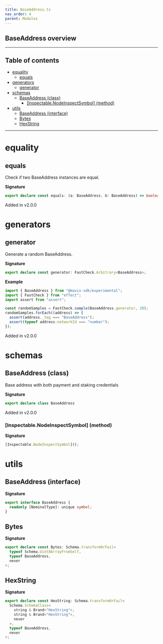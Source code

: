 ```yaml
---
title: BaseAddress.ts
nav_order: 4
parent: Modules
---
```


## BaseAddress overview

---

<h2 class="text-delta">Table of contents</h2>

- [equality](#equality)
  - [equals](#equals)
- [generators](#generators)
  - [generator](#generator)
- [schemas](#schemas)
  - [BaseAddress (class)](#baseaddress-class)
    - [[Inspectable.NodeInspectSymbol] (method)](#inspectablenodeinspectsymbol-method)
- [utils](#utils)
  - [BaseAddress (interface)](#baseaddress-interface)
  - [Bytes](#bytes)
  - [HexString](#hexstring)

---

# equality

## equals

Check if two BaseAddress instances are equal.

**Signature**

```ts
export declare const equals: (a: BaseAddress, b: BaseAddress) => boolean;
```

Added in v2.0.0

# generators

## generator

Generate a random BaseAddress.

**Signature**

```ts
export declare const generator: FastCheck.Arbitrary<BaseAddress>;
```

**Example**

```ts
import { BaseAddress } from "@mavis-sdk/experimental";
import { FastCheck } from "effect";
import assert from "assert";

const randomSamples = FastCheck.sample(BaseAddress.generator, 20);
randomSamples.forEach((address) => {
  assert(address._tag === "BaseAddress");
  assert(typeof address.networkId === "number");
});
```

Added in v2.0.0

# schemas

## BaseAddress (class)

Base address with both payment and staking credentials

**Signature**

```ts
export declare class BaseAddress
```

Added in v2.0.0

### [Inspectable.NodeInspectSymbol] (method)

**Signature**

```ts
[Inspectable.NodeInspectSymbol]();
```

# utils

## BaseAddress (interface)

**Signature**

```ts
export interface BaseAddress {
  readonly [NominalType]: unique symbol;
}
```

## Bytes

**Signature**

```ts
export declare const Bytes: Schema.transformOrFail<
  typeof Schema.Uint8ArrayFromSelf,
  typeof BaseAddress,
  never
>;
```

## HexString

**Signature**

```ts
export declare const HexString: Schema.transformOrFail<
  Schema.SchemaClass<
    string & Brand<"HexString">,
    string & Brand<"HexString">,
    never
  >,
  typeof BaseAddress,
  never
>;
```
